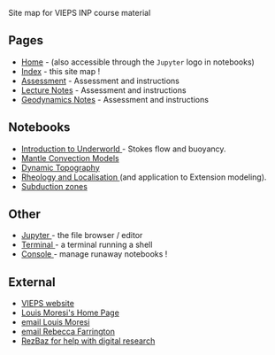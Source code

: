 
Site map for VIEPS INP course material

<!--  -->

## Pages

   * [Home](index.md) - (also accessible through the `Jupyter` logo in notebooks)
   * [Index](SiteMap.md) - this site map !
   * [Assessment](Assessment/index.md) - Assessment and instructions
   * [Lecture Notes](LectureNotes/index.md) - Assessment and instructions
   * [Geodynamics Notes](ComputationalGeodynamics/index.md) - Assessment and instructions


## Notebooks

   * <a href="/notebooks/Introduction/Notebooks"> Introduction to Underworld </a> - Stokes flow and buoyancy.
   * <a href="/notebooks/MantleConvection/Notebooks"> Mantle Convection Models </a>
   * <a href="/notebooks/DynamicTopography/Notebooks"> Dynamic Topography </a>
   * <a href="/notebooks/Rheology/Notebooks"> Rheology and Localisation </a> (and application to Extension modeling).
   * <a href="/notebooks/Subduction/Notebooks"> Subduction zones </a>

## Other

   * <a href="/notebooks/"> Jupyter </a> - the file browser / editor
   * <a href="/terminals/1"> Terminal </a> - a terminal running a shell
   * <a href="/tree/#running"> Console </a> - manage runaway notebooks !


## External
   * [VIEPS website](http://www.vieps.org.au)
   * [Louis Moresi's Home Page](http://www.moresi.info)
   * [email Louis Moresi](mailto:Louis.Moresi@unimelb.edu.au)
   * [email Rebecca Farrington](mailto:rebecca.farrington@unimelb.edu.au)
   * [RezBaz for help with digital research](http://melbourne.resbaz.edu.au/)
